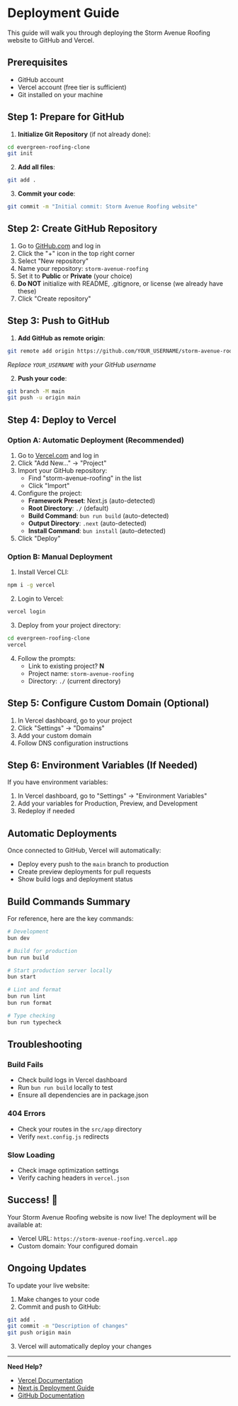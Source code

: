# Deployment Guide

This guide will walk you through deploying the Storm Avenue Roofing website to GitHub and Vercel.

## Prerequisites

- GitHub account
- Vercel account (free tier is sufficient)
- Git installed on your machine

## Step 1: Prepare for GitHub

1. **Initialize Git Repository** (if not already done):
```bash
cd evergreen-roofing-clone
git init
```

2. **Add all files**:
```bash
git add .
```

3. **Commit your code**:
```bash
git commit -m "Initial commit: Storm Avenue Roofing website"
```

## Step 2: Create GitHub Repository

1. Go to [GitHub.com](https://github.com) and log in
2. Click the "+" icon in the top right corner
3. Select "New repository"
4. Name your repository: `storm-avenue-roofing`
5. Set it to **Public** or **Private** (your choice)
6. **Do NOT** initialize with README, .gitignore, or license (we already have these)
7. Click "Create repository"

## Step 3: Push to GitHub

1. **Add GitHub as remote origin**:
```bash
git remote add origin https://github.com/YOUR_USERNAME/storm-avenue-roofing.git
```
*Replace `YOUR_USERNAME` with your GitHub username*

2. **Push your code**:
```bash
git branch -M main
git push -u origin main
```

## Step 4: Deploy to Vercel

### Option A: Automatic Deployment (Recommended)

1. Go to [Vercel.com](https://vercel.com) and log in
2. Click "Add New..." → "Project"
3. Import your GitHub repository:
   - Find "storm-avenue-roofing" in the list
   - Click "Import"
4. Configure the project:
   - **Framework Preset**: Next.js (auto-detected)
   - **Root Directory**: `./` (default)
   - **Build Command**: `bun run build` (auto-detected)
   - **Output Directory**: `.next` (auto-detected)
   - **Install Command**: `bun install` (auto-detected)
5. Click "Deploy"

### Option B: Manual Deployment

1. Install Vercel CLI:
```bash
npm i -g vercel
```

2. Login to Vercel:
```bash
vercel login
```

3. Deploy from your project directory:
```bash
cd evergreen-roofing-clone
vercel
```

4. Follow the prompts:
   - Link to existing project? **N**
   - Project name: `storm-avenue-roofing`
   - Directory: `./` (current directory)

## Step 5: Configure Custom Domain (Optional)

1. In Vercel dashboard, go to your project
2. Click "Settings" → "Domains"
3. Add your custom domain
4. Follow DNS configuration instructions

## Step 6: Environment Variables (If Needed)

If you have environment variables:

1. In Vercel dashboard, go to "Settings" → "Environment Variables"
2. Add your variables for Production, Preview, and Development
3. Redeploy if needed

## Automatic Deployments

Once connected to GitHub, Vercel will automatically:
- Deploy every push to the `main` branch to production
- Create preview deployments for pull requests
- Show build logs and deployment status

## Build Commands Summary

For reference, here are the key commands:

```bash
# Development
bun dev

# Build for production
bun run build

# Start production server locally
bun start

# Lint and format
bun run lint
bun run format

# Type checking
bun run typecheck
```

## Troubleshooting

### Build Fails
- Check build logs in Vercel dashboard
- Run `bun run build` locally to test
- Ensure all dependencies are in package.json

### 404 Errors
- Check your routes in the `src/app` directory
- Verify `next.config.js` redirects

### Slow Loading
- Check image optimization settings
- Verify caching headers in `vercel.json`

## Success! 🎉

Your Storm Avenue Roofing website is now live! The deployment will be available at:
- Vercel URL: `https://storm-avenue-roofing.vercel.app`
- Custom domain: Your configured domain

## Ongoing Updates

To update your live website:
1. Make changes to your code
2. Commit and push to GitHub:
```bash
git add .
git commit -m "Description of changes"
git push origin main
```
3. Vercel will automatically deploy your changes

---

**Need Help?**
- [Vercel Documentation](https://vercel.com/docs)
- [Next.js Deployment Guide](https://nextjs.org/docs/deployment)
- [GitHub Documentation](https://docs.github.com)
